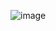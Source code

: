 ![image](https://github.com/kumarmanishrai/random-joke-generator/assets/98271764/4ab27873-fadc-4aae-80de-35378c291d52)
